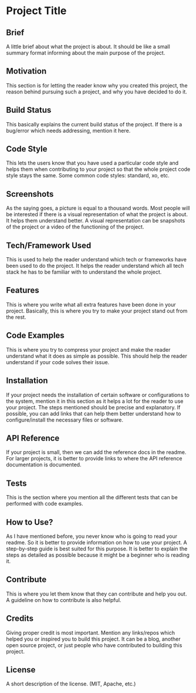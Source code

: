 # Project Title

## Brief

A little brief about what the project is about. It should be like a small summary format informing about the main purpose of the project.

## Motivation

This section is for letting the reader know why you created this project, the reason behind pursuing such a project, and why you have decided to do it.

## Build Status

This basically explains the current build status of the project. If there is a bug/error which needs addressing, mention it here.

## Code Style

This lets the users know that you have used a particular code style and helps them when contributing to your project so that the whole project code style stays the same. Some common code styles: standard, xo, etc.

## Screenshots

As the saying goes, a picture is equal to a thousand words. Most people will be interested if there is a visual representation of what the project is about. It helps them understand better. A visual representation can be snapshots of the project or a video of the functioning of the project.

## Tech/Framework Used

This is used to help the reader understand which tech or frameworks have been used to do the project. It helps the reader understand which all tech stack he has to be familiar with to understand the whole project.

## Features

This is where you write what all extra features have been done in your project. Basically, this is where you try to make your project stand out from the rest.

## Code Examples

This is where you try to compress your project and make the reader understand what it does as simple as possible. This should help the reader understand if your code solves their issue.

## Installation

If your project needs the installation of certain software or configurations to the system, mention it in this section as it helps a lot for the reader to use your project. The steps mentioned should be precise and explanatory. If possible, you can add links that can help them better understand how to configure/install the necessary files or software.

## API Reference

If your project is small, then we can add the reference docs in the readme. For larger projects, it is better to provide links to where the API reference documentation is documented.

## Tests

This is the section where you mention all the different tests that can be performed with code examples.

## How to Use?

As I have mentioned before, you never know who is going to read your readme. So it is better to provide information on how to use your project. A step-by-step guide is best suited for this purpose. It is better to explain the steps as detailed as possible because it might be a beginner who is reading it.

## Contribute

This is where you let them know that they can contribute and help you out. A guideline on how to contribute is also helpful.

## Credits

Giving proper credit is most important. Mention any links/repos which helped you or inspired you to build this project. It can be a blog, another open source project, or just people who have contributed to building this project.

## License

A short description of the license. (MIT, Apache, etc.)